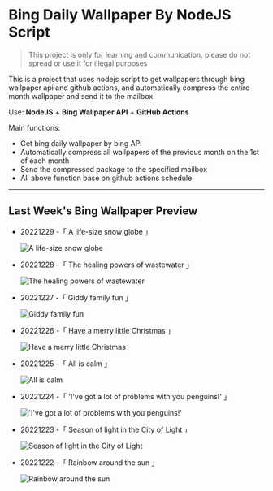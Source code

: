 # Bing Daily Wallpaper By NodeJS Script

> This project is only for learning and communication, please do not spread or use it for illegal purposes

This is a project that uses nodejs script to get wallpapers through bing wallpaper api and github actions, and automatically compress the entire month wallpaper and send it to the mailbox

Use: **NodeJS** + **Bing Wallpaper API** + **GitHub Actions**

Main functions:

- Get bing daily wallpaper by bing API
- Automatically compress all wallpapers of the previous month on the 1st of each month
- Send the compressed package to the specified mailbox
- All above function base on github actions schedule

---

## Last Week's Bing Wallpaper Preview

- 20221229 -「 A life-size snow globe 」 
  ![A life-size snow globe](https://bing.com/th?id=OHR.ChiesaBianca_EN-US6649530996_UHD.jpg&rf=LaDigue_UHD.jpg&pid=hp&w=3840&h=2160&rs=1&c=4)
- 20221228 -「 The healing powers of wastewater 」 
  ![The healing powers of wastewater](https://bing.com/th?id=OHR.BlueLagoon_EN-US6577382520_UHD.jpg&rf=LaDigue_UHD.jpg&pid=hp&w=3840&h=2160&rs=1&c=4)
- 20221227 -「 Giddy family fun 」 
  ![Giddy family fun](https://bing.com/th?id=OHR.BeverleyWestwood_EN-US6464100653_UHD.jpg&rf=LaDigue_UHD.jpg&pid=hp&w=3840&h=2160&rs=1&c=4)
- 20221226 -「 Have a merry little Christmas 」 
  ![Have a merry little Christmas](https://bing.com/th?id=OHR.ChristmasSouvenir_EN-US6355954352_UHD.jpg&rf=LaDigue_UHD.jpg&pid=hp&w=3840&h=2160&rs=1&c=4)
- 20221225 -「 All is calm 」 
  ![All is calm](https://bing.com/th?id=OHR.AmalgaTree_EN-US6271369167_UHD.jpg&rf=LaDigue_UHD.jpg&pid=hp&w=3840&h=2160&rs=1&c=4)
- 20221224 -「 'I've got a lot of problems with you penguins!' 」 
  !['I've got a lot of problems with you penguins!'](https://bing.com/th?id=OHR.GentooGrievances_EN-US6133793039_UHD.jpg&rf=LaDigue_UHD.jpg&pid=hp&w=3840&h=2160&rs=1&c=4)
- 20221223 -「 Season of light in the City of Light 」 
  ![Season of light in the City of Light](https://bing.com/th?id=OHR.TreeGaleriesLafayette_EN-US9731347729_UHD.jpg&rf=LaDigue_UHD.jpg&pid=hp&w=3840&h=2160&rs=1&c=4)
- 20221222 -「 Rainbow around the sun 」 
  ![Rainbow around the sun](https://bing.com/th?id=OHR.SolarHalo_EN-US5994527098_UHD.jpg&rf=LaDigue_UHD.jpg&pid=hp&w=3840&h=2160&rs=1&c=4)